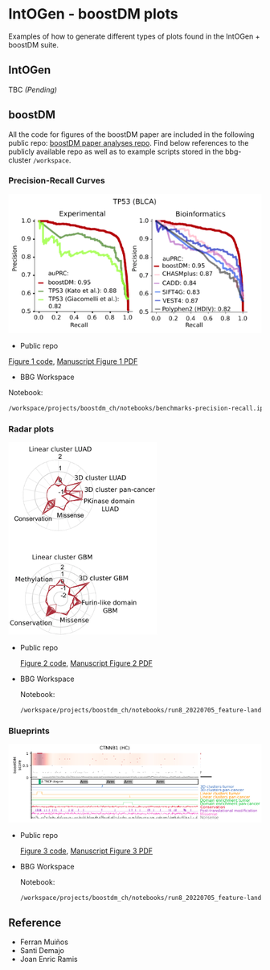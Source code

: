 # IntOGen - boostDM plots

Examples of how to generate different types of plots found in the IntOGen + boostDM suite.

## IntOGen

TBC
*(Pending)*
<!--- Include a examples from intogen --->

## boostDM

All the code for figures of the boostDM paper are included in the following public repo:
[boostDM paper analyses repo](https://github.com/bbglab/boostdm-analyses). Find below references to the publicly
available repo as well as to example scripts stored in the bbg-cluster ``/workspace``.

### Precision-Recall Curves

![BBGWiki edit online tutorial](../assets/images/PRC_example.png)

- Public repo

[Figure 1 code](https://github.com/bbglab/boostdm-analyses/tree/master/Figure1),
[Manuscript Figure 1 PDF](https://github.com/bbglab/boostdm-analyses/blob/master/figures_paper/Figure1.pdf)

- BBG Workspace

Notebook:

```sh
/workspace/projects/boostdm_ch/notebooks/benchmarks-precision-recall.ipynb
```

### Radar plots

![BBGWiki edit online tutorial](../assets/images/radar_plot_example.png)

- Public repo

    [Figure 2 code](https://github.com/bbglab/boostdm-analyses/tree/master/Figure2),
    [Manuscript Figure 2 PDF](https://github.com/bbglab/boostdm-analyses/blob/master/figures_paper/Figure2.pdf)

- BBG Workspace

    Notebook:

    ```sh
    /workspace/projects/boostdm_ch/notebooks/run8_20220705_feature-landscape/BoostDM-CH_run20220705_blueprints_SDM_JER.ipynb
    ```

### Blueprints

![BBGWiki edit online tutorial](../assets/images/blueprint_example.png)

- Public repo

    [Figure 3 code](https://github.com/bbglab/boostdm-analyses/tree/master/Figure3),
    [Manuscript Figure 3 PDF](https://github.com/bbglab/boostdm-analyses/blob/master/figures_paper/Figure3.pdf)

- BBG Workspace

    Notebook:

    ```sh
    /workspace/projects/boostdm_ch/notebooks/run8_20220705_feature-landscape/BoostDM-CH_run20220705_blueprints_SDM_JER.ipynb
    ```

## Reference

- Ferran Muiños
- Santi Demajo
- Joan Enric Ramis
